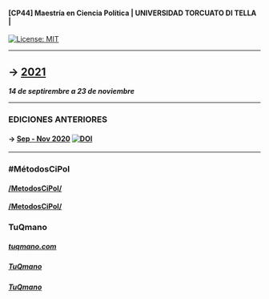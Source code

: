 
#### \[CP44\] Maestría en Ciencia Política \| UNIVERSIDAD TORCUATO DI TELLA \|

[![License:
MIT](https://img.shields.io/badge/License-MIT-yellow.svg)](https://opensource.org/licenses/MIT)

------------------------------------------------------------------------

## -&gt; [2021](https://tuqmano.github.io/CienciaDeDatosCiPol/datos.html)

***14 de septirembre a 23 de noviembre***

------------------------------------------------------------------------

### EDICIONES ANTERIORES

#### -&gt; [Sep - Nov 2020](https://tuqmano.github.io/MetodosCiPol/2020) [![DOI](https://zenodo.org/badge/286517983.svg)](https://zenodo.org/badge/latestdoi/286517983)

------------------------------------------------------------------------

### \#MétodosCiPol

#### [<i class="fas  fa-globe "></i>/MetodosCiPol/](https://tuqmano.github.io/MetodosCiPol/)

#### [<i class="fab  fa-github "></i>/MetodosCiPol/](https://github.com/TuQmano/MetodosCiPol)

### TuQmano

##### [<i class="fas  fa-globe "></i>](https://www.tuqmano.com/) [tuqmano.com](https://www.tuqmano.com/)

##### [<i class="fab  fa-twitter "></i>](https://twitter.com/TuQmano) [TuQmano](https://twitter.com/TuQmano)

##### [<i class="fab  fa-github "></i>](https://github.com/tuqmano) [TuQmano](https://github.com/tuqmano)
